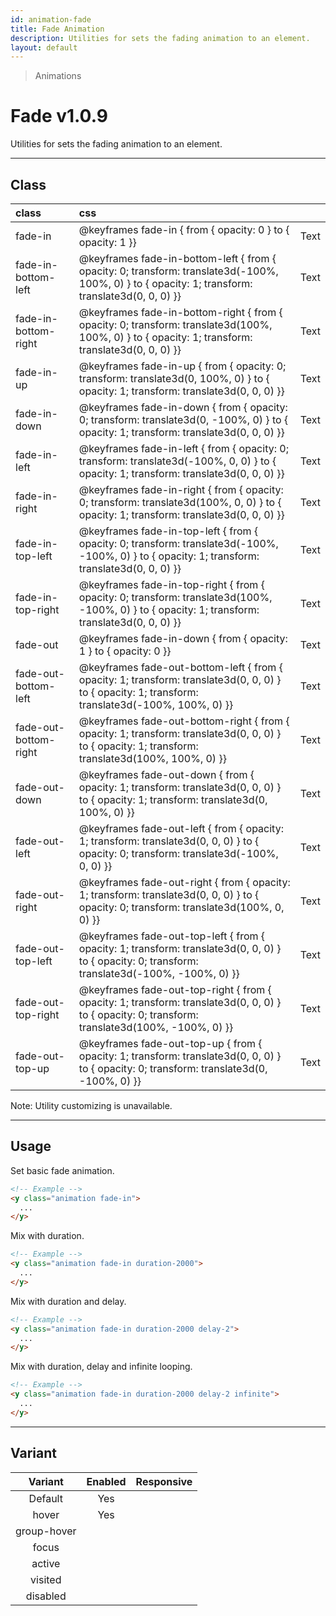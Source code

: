 ```yaml
---
id: animation-fade
title: Fade Animation
description: Utilities for sets the fading animation to an element.
layout: default
---
```


> Animations

# Fade <span class="ml-1 px-2 py-1 text-sm text-gray-600 bg-gray-300">v1.0.9</span>

Utilities for sets the fading animation to an element.

---

## Class

| <span class="px-3 py-1 text-white bg-charcoal-100 rounded-full">class</span> | <span class="px-3 py-1 text-white bg-charcoal-100 rounded-full">css</span> | |
|:--|:--|:-:|
| fade-in | @keyframes fade-in { from { opacity: 0 } to { opacity: 1 }} | <y class="text-lg animation fade-in duration-4000 delay-2 infinite">Text</y> |
| fade-in-bottom-left | @keyframes fade-in-bottom-left { from { opacity: 0; transform: translate3d(-100%, 100%, 0) } to { opacity: 1; transform: translate3d(0, 0, 0) }} | <y class="text-lg animation fade-in-bottom-left duration-4000 delay-2 infinite">Text</y> |
| fade-in-bottom-right | @keyframes fade-in-bottom-right { from { opacity: 0; transform: translate3d(100%, 100%, 0) } to { opacity: 1; transform: translate3d(0, 0, 0) }} | <y class="text-lg animation fade-in-bottom-right duration-4000 delay-2 infinite">Text</y> |
| fade-in-up | @keyframes fade-in-up { from { opacity: 0; transform: translate3d(0, 100%, 0) } to { opacity: 1; transform: translate3d(0, 0, 0) }} | <y class="text-lg animation fade-in-up duration-4000 delay-2 infinite">Text</y> |
| fade-in-down | @keyframes fade-in-down { from { opacity: 0; transform: translate3d(0, -100%, 0) } to { opacity: 1; transform: translate3d(0, 0, 0) }} | <y class="text-lg animation fade-in-down duration-4000 delay-2 infinite">Text</y> |
| fade-in-left | @keyframes fade-in-left { from { opacity: 0; transform: translate3d(-100%, 0, 0) } to { opacity: 1; transform: translate3d(0, 0, 0) }} | <y class="text-lg animation fade-in-left duration-4000 delay-2 infinite">Text</y> |
| fade-in-right | @keyframes fade-in-right { from { opacity: 0; transform: translate3d(100%, 0, 0) } to { opacity: 1; transform: translate3d(0, 0, 0) }} | <y class="text-lg animation fade-in-right duration-4000 delay-2 infinite">Text</y> |
| fade-in-top-left | @keyframes fade-in-top-left { from { opacity: 0; transform: translate3d(-100%, -100%, 0) } to { opacity: 1; transform: translate3d(0, 0, 0) }} | <y class="text-lg animation fade-in-top-left duration-4000 delay-2 infinite">Text</y> |
| fade-in-top-right | @keyframes fade-in-top-right { from { opacity: 0; transform: translate3d(100%, -100%, 0) } to { opacity: 1; transform: translate3d(0, 0, 0) }} | <y class="text-lg animation fade-in-top-right duration-4000 delay-2 infinite">Text</y> |
| fade-out | @keyframes fade-in-down { from { opacity: 1 } to { opacity: 0 }} | <y class="text-lg animation fade-out duration-4000 delay-2 infinite">Text</y> |
| fade-out-bottom-left | @keyframes fade-out-bottom-left { from { opacity: 1; transform: translate3d(0, 0, 0) } to { opacity: 1; transform: translate3d(-100%, 100%, 0) }} | <y class="text-lg animation fade-out-bottom-left duration-4000 delay-2 infinite">Text</y> |
| fade-out-bottom-right | @keyframes fade-out-bottom-right { from { opacity: 1; transform: translate3d(0, 0, 0) } to { opacity: 1; transform: translate3d(100%, 100%, 0) }} | <y class="text-lg animation fade-out-bottom-right duration-4000 delay-2 infinite">Text</y> |
| fade-out-down | @keyframes fade-out-down { from { opacity: 1; transform: translate3d(0, 0, 0) } to { opacity: 1; transform: translate3d(0, 100%, 0) }} | <y class="text-lg animation fade-out-down duration-4000 delay-2 infinite">Text</y> |
| fade-out-left | @keyframes fade-out-left { from { opacity: 1; transform: translate3d(0, 0, 0) } to { opacity: 0; transform: translate3d(-100%, 0, 0) }} | <y class="text-lg animation fade-out-left duration-4000 delay-2 infinite">Text</y> |
| fade-out-right | @keyframes fade-out-right { from { opacity: 1; transform: translate3d(0, 0, 0) } to { opacity: 0; transform: translate3d(100%, 0, 0) }} | <y class="text-lg animation fade-out-right duration-4000 delay-2 infinite">Text</y> |
| fade-out-top-left | @keyframes fade-out-top-left { from { opacity: 1; transform: translate3d(0, 0, 0) } to { opacity: 0; transform: translate3d(-100%, -100%, 0) }} | <y class="text-lg animation fade-out-top-left duration-4000 delay-2 infinite">Text</y> |
| fade-out-top-right | @keyframes fade-out-top-right { from { opacity: 1; transform: translate3d(0, 0, 0) } to { opacity: 0; transform: translate3d(100%, -100%, 0) }} | <y class="text-lg animation fade-out-top-right duration-4000 delay-2 infinite">Text</y> |
| fade-out-top-up | @keyframes fade-out-top-up { from { opacity: 1; transform: translate3d(0, 0, 0) } to { opacity: 0; transform: translate3d(0, -100%, 0) }} | <y class="text-lg animation fade-out-top-up duration-4000 delay-2 infinite">Text</y> |

<y class="mx-4 my-4 p-3 border-l-8 border-gray-600 text-sm text-gray-600 bg-gray-200">
  <span class="pr-1 font-semibold">
    Note:
  </span>
  Utility customizing is unavailable.
</y>

---

## Usage

Set basic fade animation.

```html
<!-- Example -->
<y class="animation fade-in">
  ...
</y>
```

Mix with duration.

```html
<!-- Example -->
<y class="animation fade-in duration-2000">
  ...
</y>
```

Mix with duration and delay.

```html
<!-- Example -->
<y class="animation fade-in duration-2000 delay-2">
  ...
</y>
```

Mix with duration, delay and infinite looping.

```html
<!-- Example -->
<y class="animation fade-in duration-2000 delay-2 infinite">
  ...
</y>
```

---

## Variant

| <span class="font-semibold underline">Variant</span> | <span class="font-semibold underline">Enabled</span> | <span class="font-semibold underline">Responsive</span> |
|:-:|:-:|:-:|
| Default | Yes | |
| hover| Yes | |
| group-hover | | |
| focus | | |
| active | | |
| visited | | |
| disabled | | |